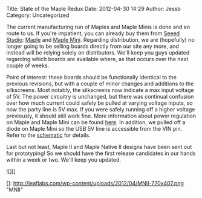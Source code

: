 Title: State of the Maple Redux
Date: 2012-04-30 14:29
Author: Jessb
Category: Uncategorized

The current manufacturing run of Maples and Maple Minis is done and en
route to us. If you're impatient, you can already buy them from [Seeed
Studio][]: [Maple][] and [Maple Mini][]. Regarding distribution, we are
(hopefully) no longer going to be selling boards directly from our site
any more, and instead will be relying solely on distributors. We'll keep
you guys updated regarding which boards are available where, as that
occurs over the next couple of weeks.

Point of interest: these boards should be functionally identical to the
previous revisions, but with a couple of minor changes and additions to
the silkscreens. Most notably, the silkscreens now indicate a max input
voltage of 5V. The power circuitry is unchanged, but there was continual
confusion over how much current could safely be pulled at varying
voltage inputs, so now the party line is 5V max. If you were safely
running off a higher voltage previously, it should still work fine. More
information about power regulation on Maple and Maple Mini can be found
[here][]. In addition, we pulled off a diode on Maple Mini so the USB 5V
line is accessible from the VIN pin. Refer to the [schematic][] for
details.

Last but not least, Maple II and Maple Native II designs have been sent
out for prototyping! So we should have the first release candidates in
our hands within a week or two. We'll keep you updated.

![][]

  [Seeed Studio]: http://www.seeedstudio.com/depot/
  [Maple]: http://www.seeedstudio.com/depot/leaf-maple-cortex-m3-p-670.html?cPath=132_137
  [Maple Mini]: http://www.seeedstudio.com/depot/maple-mini-p-861.html?cPath=132_137
  [here]: http://leaflabs.com/docs/hardware/maple.html#powering-the-maple
  [schematic]: http://github.com/leaflabs/maplemini
  []: http://leaflabs.com/wp-content/uploads/2012/04/MNII-770x407.png "MNII"
